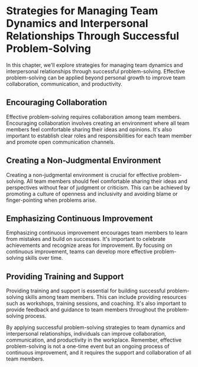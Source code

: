 # Strategies for Managing Team Dynamics and Interpersonal Relationships Through Successful Problem-Solving

In this chapter, we'll explore strategies for managing team dynamics and interpersonal relationships through successful problem-solving. Effective problem-solving can be applied beyond personal growth to improve team collaboration, communication, and productivity.

Encouraging Collaboration
-------------------------

Effective problem-solving requires collaboration among team members. Encouraging collaboration involves creating an environment where all team members feel comfortable sharing their ideas and opinions. It's also important to establish clear roles and responsibilities for each team member and promote open communication channels.

Creating a Non-Judgmental Environment
-------------------------------------

Creating a non-judgmental environment is crucial for effective problem-solving. All team members should feel comfortable sharing their ideas and perspectives without fear of judgment or criticism. This can be achieved by promoting a culture of openness and inclusivity and avoiding blame or finger-pointing when problems arise.

Emphasizing Continuous Improvement
----------------------------------

Emphasizing continuous improvement encourages team members to learn from mistakes and build on successes. It's important to celebrate achievements and recognize areas for improvement. By focusing on continuous improvement, teams can develop more effective problem-solving skills over time.

Providing Training and Support
------------------------------

Providing training and support is essential for building successful problem-solving skills among team members. This can include providing resources such as workshops, training sessions, and coaching. It's also important to provide feedback and guidance to team members throughout the problem-solving process.

By applying successful problem-solving strategies to team dynamics and interpersonal relationships, individuals can improve collaboration, communication, and productivity in the workplace. Remember, effective problem-solving is not a one-time event but an ongoing process of continuous improvement, and it requires the support and collaboration of all team members.
